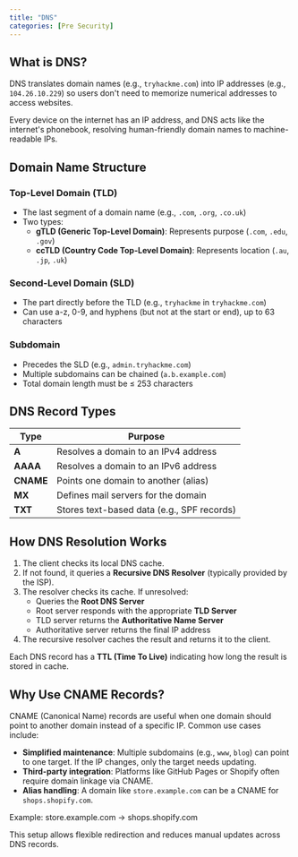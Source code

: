 ```yaml
---
title: "DNS"
categories: [Pre Security]
---
```


## What is DNS?

DNS translates domain names (e.g., `tryhackme.com`) into IP addresses (e.g., `104.26.10.229`) so users don't need to memorize numerical addresses to access websites.

Every device on the internet has an IP address, and DNS acts like the internet's phonebook, resolving human-friendly domain names to machine-readable IPs.

## Domain Name Structure

### Top-Level Domain (TLD)
- The last segment of a domain name (e.g., `.com`, `.org`, `.co.uk`)
- Two types:
  - **gTLD (Generic Top-Level Domain)**: Represents purpose (`.com`, `.edu`, `.gov`)
  - **ccTLD (Country Code Top-Level Domain)**: Represents location (`.au`, `.jp`, `.uk`)

### Second-Level Domain (SLD)
- The part directly before the TLD (e.g., `tryhackme` in `tryhackme.com`)
- Can use a-z, 0-9, and hyphens (but not at the start or end), up to 63 characters

### Subdomain
- Precedes the SLD (e.g., `admin.tryhackme.com`)
- Multiple subdomains can be chained (`a.b.example.com`)
- Total domain length must be ≤ 253 characters

## DNS Record Types 

| Type    | Purpose |
|---------|---------|
| **A**   | Resolves a domain to an IPv4 address |
| **AAAA**| Resolves a domain to an IPv6 address |
| **CNAME** | Points one domain to another (alias) |
| **MX**  | Defines mail servers for the domain |
| **TXT** | Stores text-based data (e.g., SPF records) |

## How DNS Resolution Works

1. The client checks its local DNS cache.
2. If not found, it queries a **Recursive DNS Resolver** (typically provided by the ISP).
3. The resolver checks its cache. If unresolved:
    - Queries the **Root DNS Server**
    - Root server responds with the appropriate **TLD Server**
    - TLD server returns the **Authoritative Name Server**
    - Authoritative server returns the final IP address
4. The recursive resolver caches the result and returns it to the client.

Each DNS record has a **TTL (Time To Live)** indicating how long the result is stored in cache.

## Why Use CNAME Records?

CNAME (Canonical Name) records are useful when one domain should point to another domain instead of a specific IP. Common use cases include:

- **Simplified maintenance**: Multiple subdomains (e.g., `www`, `blog`) can point to one target. If the IP changes, only the target needs updating.
- **Third-party integration**: Platforms like GitHub Pages or Shopify often require domain linkage via CNAME.
- **Alias handling**: A domain like `store.example.com` can be a CNAME for `shops.shopify.com`.

Example:
store.example.com → shops.shopify.com

This setup allows flexible redirection and reduces manual updates across DNS records.

